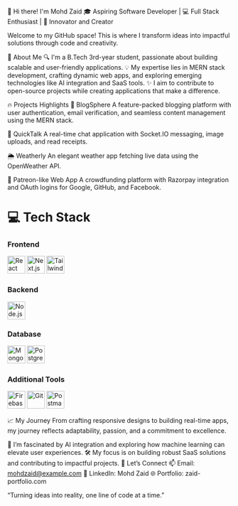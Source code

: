 👋 Hi there! I'm Mohd Zaid
🎓 Aspiring Software Developer | 💻 Full Stack Enthusiast | 🌟 Innovator and Creator

Welcome to my GitHub space! This is where I transform ideas into impactful solutions through code and creativity.

🚀 About Me
🔍 I'm a B.Tech 3rd-year student, passionate about building scalable and user-friendly applications.
💡 My expertise lies in MERN stack development, crafting dynamic web apps, and exploring emerging technologies like AI integration and SaaS tools.
✨ I aim to contribute to open-source projects while creating applications that make a difference.

🔥 Projects Highlights
📝 BlogSphere
A feature-packed blogging platform with user authentication, email verification, and seamless content management using the MERN stack.

💬 QuickTalk
A real-time chat application with Socket.IO messaging, image uploads, and read receipts.

🌦️ Weatherly
An elegant weather app fetching live data using the OpenWeather API.

🤝 Patreon-like Web App
A crowdfunding platform with Razorpay integration and OAuth logins for Google, GitHub, and Facebook.


# 💻 Tech Stack  

### **Frontend**  
<img src="https://cdn.jsdelivr.net/gh/devicons/devicon/icons/react/react-original.svg" alt="React" width="40" height="40" />  <img src="https://cdn.jsdelivr.net/gh/devicons/devicon/icons/nextjs/nextjs-original.svg" alt="Next.js" width="40" height="40" />  <img src="https://cdn.jsdelivr.net/gh/devicons/devicon/icons/tailwindcss/tailwindcss-plain.svg" alt="TailwindCSS" width="40" height="40" />  

### **Backend**  
<img src="https://cdn.jsdelivr.net/gh/devicons/devicon/icons/nodejs/nodejs-original.svg" alt="Node.js" width="40" height="40" />  

### **Database**  
<img src="https://cdn.jsdelivr.net/gh/devicons/devicon/icons/mongodb/mongodb-original.svg" alt="MongoDB" width="40" height="40" />  <img src="https://cdn.jsdelivr.net/gh/devicons/devicon/icons/postgresql/postgresql-original.svg" alt="PostgreSQL" width="40" height="40" />  

### **Additional Tools**  
<img src="https://cdn.jsdelivr.net/gh/devicons/devicon/icons/firebase/firebase-plain.svg" alt="Firebase" width="40" height="40" />  <img src="https://cdn.jsdelivr.net/gh/devicons/devicon/icons/git/git-original.svg" alt="Git" width="40" height="40" />  <img src="https://cdn.jsdelivr.net/gh/devicons/devicon/icons/postman/postman-plain.svg" alt="Postman" width="40" height="40" />  


📈 My Journey
From crafting responsive designs to building real-time apps, my journey reflects adaptability, passion, and a commitment to excellence.

🌟 I’m fascinated by AI integration and exploring how machine learning can elevate user experiences.
🛠️ My focus is on building robust SaaS solutions and contributing to impactful projects.
🌟 Let’s Connect
📫 Email: mohdzaid@example.com
💼 LinkedIn: Mohd Zaid
🌐 Portfolio: zaid-portfolio.com

“Turning ideas into reality, one line of code at a time.”

